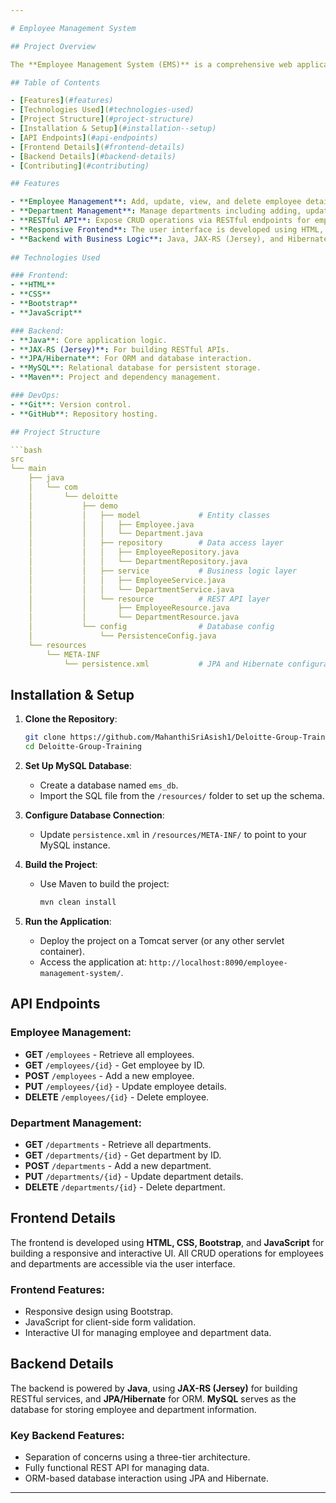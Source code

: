 ```yaml
---

# Employee Management System

## Project Overview

The **Employee Management System (EMS)** is a comprehensive web application designed using **Java Full Stack Development** practices. The system allows users to manage employee and department information in a corporate setting. This project follows a three-tier architecture, which includes the presentation layer (frontend), business logic (backend), and database layer.

## Table of Contents

- [Features](#features)
- [Technologies Used](#technologies-used)
- [Project Structure](#project-structure)
- [Installation & Setup](#installation--setup)
- [API Endpoints](#api-endpoints)
- [Frontend Details](#frontend-details)
- [Backend Details](#backend-details)
- [Contributing](#contributing)

## Features

- **Employee Management**: Add, update, view, and delete employee details.
- **Department Management**: Manage departments including adding, updating, viewing, and deleting departments.
- **RESTful API**: Expose CRUD operations via RESTful endpoints for employees and departments.
- **Responsive Frontend**: The user interface is developed using HTML, CSS, Bootstrap, and JavaScript.
- **Backend with Business Logic**: Java, JAX-RS (Jersey), and Hibernate are used for backend development, with MySQL for data storage.
  
## Technologies Used

### Frontend:
- **HTML**
- **CSS**
- **Bootstrap**
- **JavaScript**

### Backend:
- **Java**: Core application logic.
- **JAX-RS (Jersey)**: For building RESTful APIs.
- **JPA/Hibernate**: For ORM and database interaction.
- **MySQL**: Relational database for persistent storage.
- **Maven**: Project and dependency management.

### DevOps:
- **Git**: Version control.
- **GitHub**: Repository hosting.

## Project Structure

```bash
src
└── main
    ├── java
    │   └── com
    │       └── deloitte
    │           ├── demo
    │           │   ├── model             # Entity classes
    │           │   │   ├── Employee.java
    │           │   │   └── Department.java
    │           │   ├── repository        # Data access layer
    │           │   │   ├── EmployeeRepository.java
    │           │   │   └── DepartmentRepository.java
    │           │   ├── service           # Business logic layer
    │           │   │   ├── EmployeeService.java
    │           │   │   └── DepartmentService.java
    │           │   └── resource          # REST API layer
    │           │       ├── EmployeeResource.java
    │           │       └── DepartmentResource.java
    │           └── config                # Database config
    │               └── PersistenceConfig.java
    └── resources
        └── META-INF
            └── persistence.xml           # JPA and Hibernate configurations
```

## Installation & Setup

1. **Clone the Repository**:

   ```bash
   git clone https://github.com/MahanthiSriAsish1/Deloitte-Group-Training.git
   cd Deloitte-Group-Training
   ```

2. **Set Up MySQL Database**:
   - Create a database named `ems_db`.
   - Import the SQL file from the `/resources/` folder to set up the schema.

3. **Configure Database Connection**:
   - Update `persistence.xml` in `/resources/META-INF/` to point to your MySQL instance.

4. **Build the Project**:
   - Use Maven to build the project:

     ```bash
     mvn clean install
     ```

5. **Run the Application**:
   - Deploy the project on a Tomcat server (or any other servlet container).
   - Access the application at: `http://localhost:8090/employee-management-system/`.

## API Endpoints

### Employee Management:
- **GET** `/employees` - Retrieve all employees.
- **GET** `/employees/{id}` - Get employee by ID.
- **POST** `/employees` - Add a new employee.
- **PUT** `/employees/{id}` - Update employee details.
- **DELETE** `/employees/{id}` - Delete employee.

### Department Management:
- **GET** `/departments` - Retrieve all departments.
- **GET** `/departments/{id}` - Get department by ID.
- **POST** `/departments` - Add a new department.
- **PUT** `/departments/{id}` - Update department details.
- **DELETE** `/departments/{id}` - Delete department.

## Frontend Details

The frontend is developed using **HTML, CSS, Bootstrap**, and **JavaScript** for building a responsive and interactive UI. All CRUD operations for employees and departments are accessible via the user interface.

### Frontend Features:
- Responsive design using Bootstrap.
- JavaScript for client-side form validation.
- Interactive UI for managing employee and department data.

## Backend Details

The backend is powered by **Java**, using **JAX-RS (Jersey)** for building RESTful services, and **JPA/Hibernate** for ORM. **MySQL** serves as the database for storing employee and department information.

### Key Backend Features:
- Separation of concerns using a three-tier architecture.
- Fully functional REST API for managing data.
- ORM-based database interaction using JPA and Hibernate.

---
```

